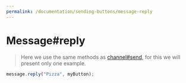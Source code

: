 ```yaml
---
permalink: /documentation/sending-buttons/message-reply
---
```


# Message#reply

> Here we use the same methods as [channel#send](./channel-send.md), for this we will present only one example.

```js
message.reply("Pizza", myButton);
```
